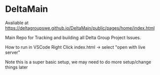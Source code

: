 # DeltaMain

Avaliable at https://deltagroupswe.github.io/DeltaMain/public/pages/home/index.html 

Main Repo for Tracking and building all Delta Group Project Issues.

How to run in VSCode
Right Click index.html -> select "open with live server"

Note this is a super basic setup, we may need to do more setup/change things later
